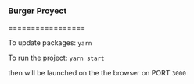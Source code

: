 ### Burger Proyect

=================

To update packages:
`yarn`

To run the project:
`yarn start`

then will be launched on the the browser on PORT `3000`
